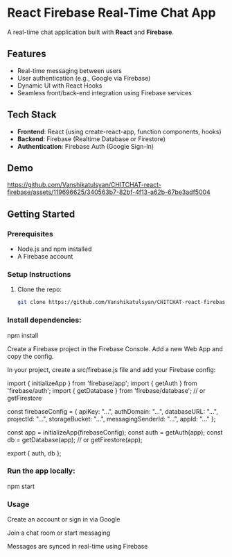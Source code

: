 # React Firebase Real-Time Chat App

A real-time chat application built with **React** and **Firebase**.

## Features

- Real-time messaging between users
- User authentication (e.g., Google via Firebase)
- Dynamic UI with React Hooks
- Seamless front/back-end integration using Firebase services

## Tech Stack

- **Frontend**: React (using create-react-app, function components, hooks)  
- **Backend**: Firebase (Realtime Database or Firestore)  
- **Authentication**: Firebase Auth (Google Sign-In)  

## Demo

https://github.com/Vanshikatulsyan/CHITCHAT-react-firebase/assets/119696625/340563b7-82bf-4f13-a62b-67be3adf5004

## Getting Started

### Prerequisites

- Node.js and npm installed  
- A Firebase account

### Setup Instructions

1. Clone the repo:  
   ```bash
   git clone https://github.com/Vanshikatulsyan/CHITCHAT-react-firebase.git


### Install dependencies:

npm install


Create a Firebase project in the Firebase Console. Add a new Web App and copy the config.

In your project, create a src/firebase.js file and add your Firebase config:

import { initializeApp } from 'firebase/app';
import { getAuth } from 'firebase/auth';
import { getDatabase } from 'firebase/database'; // or getFirestore

const firebaseConfig = {
  apiKey: "...",
  authDomain: "...",
  databaseURL: "...",
  projectId: "...",
  storageBucket: "...",
  messagingSenderId: "...",
  appId: "..."
};

const app = initializeApp(firebaseConfig);
const auth = getAuth(app);
const db = getDatabase(app); // or getFirestore(app);

export { auth, db };


### Run the app locally:

npm start

### Usage

Create an account or sign in via Google

Join a chat room or start messaging

Messages are synced in real-time using Firebase


